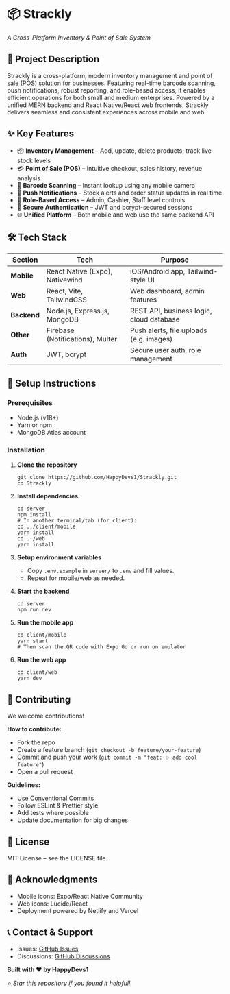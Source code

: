 📦 Strackly
===========
_A Cross-Platform Inventory & Point of Sale System_

📖 Project Description
---------------------
Strackly is a cross-platform, modern inventory management and point of sale (POS) solution for businesses. Featuring real-time barcode scanning, push notifications, robust reporting, and role-based access, it enables efficient operations for both small and medium enterprises. Powered by a unified MERN backend and React Native/React web frontends, Strackly delivers seamless and consistent experiences across mobile and web.

✨ Key Features
--------------
- 📦 **Inventory Management** – Add, update, delete products; track live stock levels
- 💳 **Point of Sale (POS)** – Intuitive checkout, sales history, revenue analysis
- 📲 **Barcode Scanning** – Instant lookup using any mobile camera
- 🔔 **Push Notifications** – Stock alerts and order status updates in real time
- 👥 **Role-Based Access** – Admin, Cashier, Staff level controls
- 🔐 **Secure Authentication** – JWT and bcrypt-secured sessions
- 🌐 **Unified Platform** – Both mobile and web use the same backend API

🛠️ Tech Stack
-------------
| Section    | Tech                            | Purpose                                        |
| --------   | ------------------------------- | ---------------------------------------------- |
| **Mobile** | React Native (Expo), Nativewind | iOS/Android app, Tailwind-style UI             |
| **Web**    | React, Vite, TailwindCSS        | Web dashboard, admin features                  |
| **Backend**| Node.js, Express.js, MongoDB    | REST API, business logic, cloud database       |
| **Other**  | Firebase (Notifications), Multer| Push alerts, file uploads (e.g. images)        |
| **Auth**   | JWT, bcrypt                     | Secure user auth, role management              |


🚀 Setup Instructions
--------------------
### Prerequisites
- Node.js (v18+)
- Yarn or npm
- MongoDB Atlas account

### Installation
1. **Clone the repository**
    ```
    git clone https://github.com/HappyDevs1/Strackly.git
    cd Strackly
    ```
2. **Install dependencies**
    ```
    cd server
    npm install
    # In another terminal/tab (for client):
    cd ../client/mobile
    yarn install
    cd ../web
    yarn install
    ```

3. **Setup environment variables**
    - Copy `.env.example` in `server/` to `.env` and fill values.
    - Repeat for mobile/web as needed.

4. **Start the backend**
    ```
    cd server
    npm run dev
    ```

5. **Run the mobile app**
    ```
    cd client/mobile
    yarn start
    # Then scan the QR code with Expo Go or run on emulator
    ```

6. **Run the web app**
    ```
    cd client/web
    yarn dev
    ```

🤝 Contributing
----------------
We welcome contributions!

**How to contribute:**
- Fork the repo
- Create a feature branch (`git checkout -b feature/your-feature`)
- Commit and push your work (`git commit -m "feat: ✨ add cool feature"`)
- Open a pull request

**Guidelines:**
- Use Conventional Commits
- Follow ESLint & Prettier style
- Add tests where possible
- Update documentation for big changes

📝 License
----------
MIT License – see the LICENSE file.

🌟 Acknowledgments
-----------------
- Mobile icons: Expo/React Native Community
- Web icons: Lucide/React
- Deployment powered by Netlify and Vercel

📞 Contact & Support
--------------------
- Issues: [GitHub Issues](https://github.com/HappyDevs1/Strackly/issues)
- Discussions: [GitHub Discussions](https://github.com/HappyDevs1/Strackly/discussions)

**Built with ❤️ by HappyDevs1**

⭐ _Star this repository if you found it helpful!_
